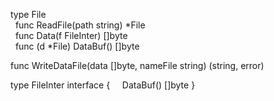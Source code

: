 type File <br/>
   &nbsp;&nbsp;func ReadFile(path string) *File <br/>
   &nbsp;&nbsp;func Data(f FileInter) []byte <br/>
   &nbsp;&nbsp;func (d *File) DataBuf() []byte <br/>


func WriteDataFile(data []byte, nameFile string) (string, error) <br/>

type FileInter interface {
   &nbsp;&nbsp;&nbsp;&nbsp;DataBuf() []byte
} <br/>